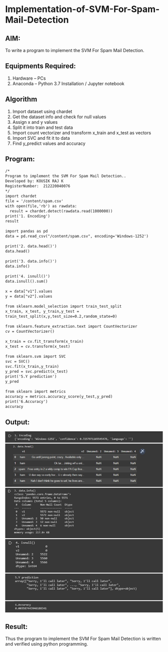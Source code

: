 # Implementation-of-SVM-For-Spam-Mail-Detection

## AIM:
To write a program to implement the SVM For Spam Mail Detection.

## Equipments Required:
1. Hardware – PCs
2. Anaconda – Python 3.7 Installation / Jupyter notebook

## Algorithm
1. Import dataset using chardet
2. Get the dataset info and check for null values
3. Assign x and y values
4. Split it into train and test data
5. Import count vectorizer and transform x_train and x_test as vectors
6. Import SVC and fit it to data
7. Find y_predict values and accuracy

## Program:
```
/*
Program to implement the SVM For Spam Mail Detection..
Developed by: KOUSIK RAJ K
RegisterNumber:  212220040076
*/
import chardet
file = '/content/spam.csv'
with open(file,'rb') as rawdata:
  result = chardet.detect(rawdata.read(1000000))
print('1. Encoding')
result

import pandas as pd
data = pd.read_csv("/content/spam.csv", encoding='Windows-1252')

print('2. data.head()')
data.head()

print('3. data.info()')
data.info()

print('4. isnull()')
data.isnull().sum()

x = data["v1"].values
y = data["v2"].values

from sklearn.model_selection import train_test_split
x_train, x_test, y_train,y_test = train_test_split(x,y,test_size=0.2,random_state=0)

from sklearn.feature_extraction.text import CountVectorizer
cv = CountVectorizer()

x_train = cv.fit_transform(x_train)
x_test = cv.transform(x_test)

from sklearn.svm import SVC
svc = SVC()
svc.fit(x_train,y_train)
y_pred = svc.predict(x_test)
print('5.Y prediction')
y_pred

from sklearn import metrics
accuracy = metrics.accuracy_score(y_test,y_pred)
print('6.Accuracy')
accuracy
```

## Output:
![output](output1.jpg)
![data.head()](output2.jpg)
![data.info()](output3.jpg)
![data.isnull().sum()](output4.jpg)
![Y_prediction value](output5.jpg)
![Accuracy value](output6.jpg)


## Result:
Thus the program to implement the SVM For Spam Mail Detection is written and verified using python programming.
